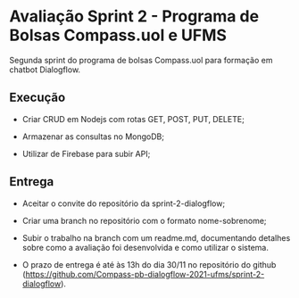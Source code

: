 # Avaliação Sprint 2 - Programa de Bolsas Compass.uol e UFMS

Segunda sprint do programa de bolsas Compass.uol para formação em chatbot Dialogflow.


## Execução

- Criar CRUD em Nodejs com rotas GET, POST, PUT, DELETE;

- Armazenar as consultas no MongoDB;

- Utilizar de Firebase para subir API;


## Entrega

- Aceitar o convite do repositório da sprint-2-dialogflow; 

- Criar uma branch no repositório com o formato nome-sobrenome;

- Subir o trabalho na branch com um readme.md, documentando detalhes sobre como a avaliação foi desenvolvida e como utilizar o sistema.

- O prazo de entrega é até às 13h do dia 30/11 no repositório do github (https://github.com/Compass-pb-dialogflow-2021-ufms/sprint-2-dialogflow).
